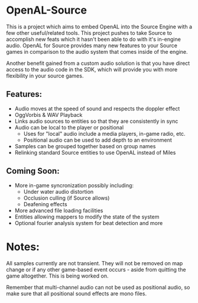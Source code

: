 OpenAL-Source
=============

This is a project which aims to embed OpenAL into the Source Engine with a few other useful/related tools. This project pushes to take Source to accomplish new feats which it hasn't been able to do with it's in-engine audio. OpenAL for Source provides many new features to your Source games in comparison to the audio system that comes inside of the engine.

Another benefit gained from a custom audio solution is that you have direct access to the audio code in the SDK, which will provide you with more flexibility in your source games.

Features:
---------

- Audio moves at the speed of sound and respects the doppler effect
- OggVorbis & WAV Playback
- Links audio sources to entities so that they are consistently in sync
- Audio can be local to the player or positional
  - Uses for "local" audio include a media players, in-game radio, etc.
  - Positional audio can be used to add depth to an environment
- Samples can be grouped together based on group names
- Relinking standard Source entities to use OpenAL instead of Miles

Coming Soon:
------------
- More in-game syncronization possibly including:
  - Under water audio distortion
  - Occlusion culling (if Source allows)
  - Deafening effects
- More advanced file loading facilities
- Entities allowing mappers to modify the state of the system
- Optional fourier analysis system for beat detection and more

Notes:
======

All samples currently are not transient. They will not be removed on map change or if any other game-based event occurs - aside from quitting the game altogether. This is being worked on.

Remember that multi-channel audio can not be used as positional audio, so make sure that all positional sound effects are mono files.

